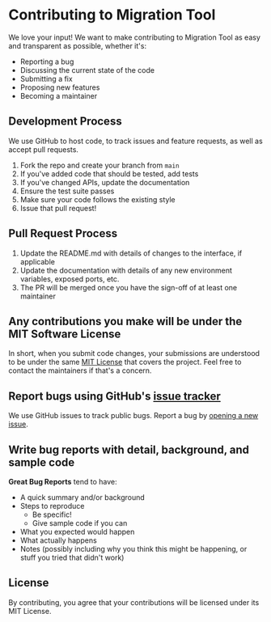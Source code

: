 # Contributing to Migration Tool

We love your input! We want to make contributing to Migration Tool as easy and transparent as possible, whether it's:

- Reporting a bug
- Discussing the current state of the code
- Submitting a fix
- Proposing new features
- Becoming a maintainer

## Development Process

We use GitHub to host code, to track issues and feature requests, as well as accept pull requests.

1. Fork the repo and create your branch from `main`
2. If you've added code that should be tested, add tests
3. If you've changed APIs, update the documentation
4. Ensure the test suite passes
5. Make sure your code follows the existing style
6. Issue that pull request!

## Pull Request Process

1. Update the README.md with details of changes to the interface, if applicable
2. Update the documentation with details of any new environment variables, exposed ports, etc.
3. The PR will be merged once you have the sign-off of at least one maintainer

## Any contributions you make will be under the MIT Software License

In short, when you submit code changes, your submissions are understood to be under the same [MIT License](LICENSE) that covers the project. Feel free to contact the maintainers if that's a concern.

## Report bugs using GitHub's [issue tracker](../../issues)

We use GitHub issues to track public bugs. Report a bug by [opening a new issue](../../issues/new).

## Write bug reports with detail, background, and sample code

**Great Bug Reports** tend to have:

- A quick summary and/or background
- Steps to reproduce
  - Be specific!
  - Give sample code if you can
- What you expected would happen
- What actually happens
- Notes (possibly including why you think this might be happening, or stuff you tried that didn't work)

## License

By contributing, you agree that your contributions will be licensed under its MIT License.
